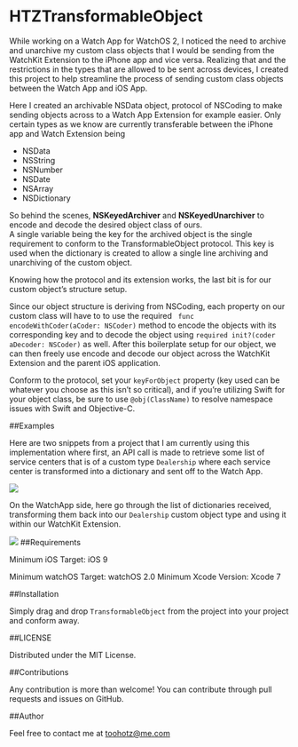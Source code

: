 # HTZTransformableObject

While working on a Watch App for WatchOS 2, I noticed the need to archive and unarchive my custom class objects that I would be sending from the WatchKit Extension to the iPhone app and vice versa.  Realizing that and the restrictions in the types that are allowed to be sent across devices, I created this project to help streamline the process of sending custom class objects between the Watch App and iOS App.

Here I created an archivable NSData object, protocol of NSCoding to make sending objects across to a Watch App Extension for example easier.  Only certain types as we know are currently transferable between the iPhone app and Watch Extension being 

- NSData
- NSString
- NSNumber
- NSDate
- NSArray
- NSDictionary

So behind the scenes, **NSKeyedArchiver** and **NSKeyedUnarchiver** to encode and decode the desired object class of ours.  
A single variable being the key for the archived object is the single requirement to conform to the TransformableObject protocol. This key is used when the dictionary is created to allow a single line archiving and unarchiving of the custom object.

Knowing how the protocol and its extension works, the last bit is for our custom object’s structure setup.

Since our object structure is deriving from NSCoding, each property on our custom class will have to to use the required ``` func encodeWithCoder(aCoder: NSCoder)``` method to encode the objects with its corresponding key and to decode the object using ```required init?(coder aDecoder: NSCoder)``` as well. After this boilerplate setup for our object, we can then freely use encode and decode our object across the WatchKit Extension and the parent iOS application.

Conform to the protocol, set your ```keyForObject``` property (key used can be whatever you choose as this isn’t so critical), and if you’re utilizing Swift for your object class, be sure to use ```@obj(ClassName)``` to resolve namespace issues with Swift and Objective-C.

##Examples

Here are two snippets from a project that I am currently using this implementation where first, an API call is made to retrieve some list of service centers that is of a custom type ```Dealership``` where each service center is transformed into a dictionary and sent off to the Watch App.

![](http://f.cl.ly/items/3V3H3N2L1k1X032M1G2j/Screen%20Shot%202015-09-08%20at%209.03.37%20AM.png)


On the WatchApp side, here go through the list of dictionaries received, transforming them back into our ```Dealership``` custom object type and using it within our WatchKit Extension.

![](http://f.cl.ly/items/1J013o160Y090q3U1j0J/Screen%20Shot%202015-09-08%20at%209.03.01%20AM.png)
##Requirements

Minimum iOS Target: iOS 9

Minimum watchOS Target: watchOS 2.0
Minimum Xcode Version: Xcode 7

##Installation

Simply drag and drop `TransformableObject` from the project into your project and conform away.

##LICENSE

Distributed under the MIT License.

##Contributions

Any contribution is more than welcome! You can contribute through pull requests and issues on GitHub.


##Author

Feel free to contact me at toohotz@me.com

